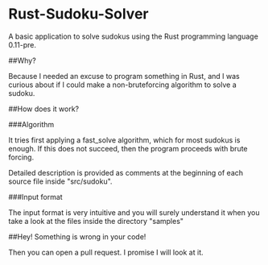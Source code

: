 Rust-Sudoku-Solver
==================

A basic application to solve sudokus using the Rust programming language 0.11-pre.


##Why?

Because I needed an excuse to program something in Rust, and I was curious about if I could make a non-bruteforcing algorithm to solve a sudoku.


##How does it work?

###Algorithm

It tries first applying a fast_solve algorithm, which for most sudokus is enough.
If this does not succeed, then the program proceeds with brute forcing.

Detailed description is provided as comments at the beginning of each source file inside "src/sudoku".

###Input format

The input format is very intuitive and you will surely understand it when you take a look at the files inside the directory "samples"


##Hey! Something is wrong in your code!

Then you can open a pull request. I promise I will look at it.
